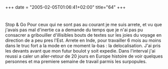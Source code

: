 +++
date = "2005-02-05T01:06:41+02:00"
title="64"
+++
#
Stop & Go
Pour ceux qui ne sont pas au courant je me suis arrete, et vu que j'avais pas mal d'inertie ca a demande du temps que je n'ai pas pu consacrer a gribouiller d'illisibles bouts de textes sur les joies du voyage en direction de a peu pres l'Est. 
Arrete en Inde, pour travailler 6 mois au moins dans le truc fort a la mode en ce moment la-bas : la delocalisation. J'ai pris les devants avant que mon futur boulot y soit expedie. 
Dans l'interval j'ai reussi a caler un aller-retour de 20 jours en Europe histoire de voir quelques personnes et ma premiere semaine de travail parmis les surpopules.

